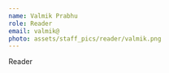 ```yaml
---
name: Valmik Prabhu
role: Reader
email: valmik@
photo: assets/staff_pics/reader/valmik.png
---
```


Reader